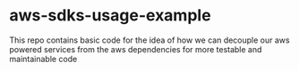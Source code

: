 # aws-sdks-usage-example
This repo contains basic code for the idea of how we can decouple our aws powered services from the aws dependencies for more testable and maintainable code
